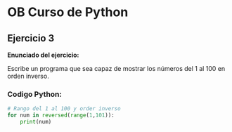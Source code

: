 # OB Curso de Python
## Ejercicio 3
**Enunciado del ejercicio:**

Escribe un programa que sea capaz de mostrar los números del 1 al 100 en orden inverso.

### Codigo Python:

```python
# Rango del 1 al 100 y order inverso
for num in reversed(range(1,101)):
    print(num)
```
